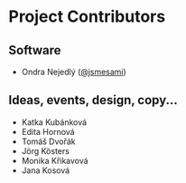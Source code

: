 Project Contributors
====================

## Software
* Ondra Nejedlý ([@jsmesami](https://twitter.com/jsmesami/)) 

## Ideas, events, design, copy...
* Katka Kubánková
* Edita Hornová
* Tomáš Dvořák
* Jörg Kösters
* Monika Křikavová
* Jana Kosová
